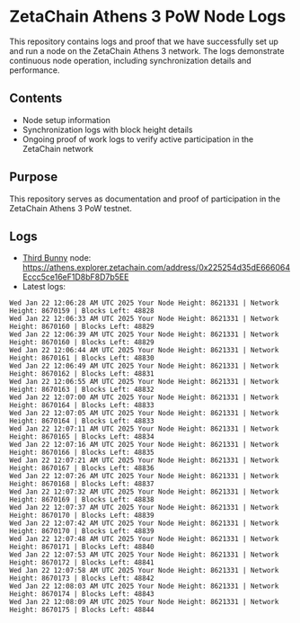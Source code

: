 # ZetaChain Athens 3 PoW Node Logs
This repository contains logs and proof that we have successfully set up and run a node on the ZetaChain Athens 3 network. The logs demonstrate continuous node operation, including synchronization details and performance.

## Contents
- Node setup information
- Synchronization logs with block height details
- Ongoing proof of work logs to verify active participation in the ZetaChain network

## Purpose
This repository serves as documentation and proof of participation in the ZetaChain Athens 3 PoW testnet.

## Logs

- [Third Bunny](https://thirdbunny.xyz/) node: https://athens.explorer.zetachain.com/address/0x225254d35dE666064Eccc5ce16eF1D8bF8D7b5EE
- Latest logs:
```
Wed Jan 22 12:06:28 AM UTC 2025 Your Node Height: 8621331 | Network Height: 8670159 | Blocks Left: 48828
Wed Jan 22 12:06:33 AM UTC 2025 Your Node Height: 8621331 | Network Height: 8670160 | Blocks Left: 48829
Wed Jan 22 12:06:39 AM UTC 2025 Your Node Height: 8621331 | Network Height: 8670160 | Blocks Left: 48829
Wed Jan 22 12:06:44 AM UTC 2025 Your Node Height: 8621331 | Network Height: 8670161 | Blocks Left: 48830
Wed Jan 22 12:06:49 AM UTC 2025 Your Node Height: 8621331 | Network Height: 8670162 | Blocks Left: 48831
Wed Jan 22 12:06:55 AM UTC 2025 Your Node Height: 8621331 | Network Height: 8670163 | Blocks Left: 48832
Wed Jan 22 12:07:00 AM UTC 2025 Your Node Height: 8621331 | Network Height: 8670164 | Blocks Left: 48833
Wed Jan 22 12:07:05 AM UTC 2025 Your Node Height: 8621331 | Network Height: 8670164 | Blocks Left: 48833
Wed Jan 22 12:07:11 AM UTC 2025 Your Node Height: 8621331 | Network Height: 8670165 | Blocks Left: 48834
Wed Jan 22 12:07:16 AM UTC 2025 Your Node Height: 8621331 | Network Height: 8670166 | Blocks Left: 48835
Wed Jan 22 12:07:21 AM UTC 2025 Your Node Height: 8621331 | Network Height: 8670167 | Blocks Left: 48836
Wed Jan 22 12:07:26 AM UTC 2025 Your Node Height: 8621331 | Network Height: 8670168 | Blocks Left: 48837
Wed Jan 22 12:07:32 AM UTC 2025 Your Node Height: 8621331 | Network Height: 8670169 | Blocks Left: 48838
Wed Jan 22 12:07:37 AM UTC 2025 Your Node Height: 8621331 | Network Height: 8670170 | Blocks Left: 48839
Wed Jan 22 12:07:42 AM UTC 2025 Your Node Height: 8621331 | Network Height: 8670170 | Blocks Left: 48839
Wed Jan 22 12:07:48 AM UTC 2025 Your Node Height: 8621331 | Network Height: 8670171 | Blocks Left: 48840
Wed Jan 22 12:07:53 AM UTC 2025 Your Node Height: 8621331 | Network Height: 8670172 | Blocks Left: 48841
Wed Jan 22 12:07:58 AM UTC 2025 Your Node Height: 8621331 | Network Height: 8670173 | Blocks Left: 48842
Wed Jan 22 12:08:03 AM UTC 2025 Your Node Height: 8621331 | Network Height: 8670174 | Blocks Left: 48843
Wed Jan 22 12:08:09 AM UTC 2025 Your Node Height: 8621331 | Network Height: 8670175 | Blocks Left: 48844
```
